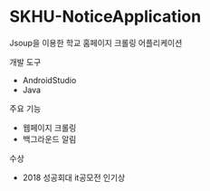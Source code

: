 # SKHU-NoticeApplication
Jsoup을 이용한 학교 홈페이지 크롤링 어플리케이션

개발 도구
- AndroidStudio
- Java

주요 기능
- 웹페이지 크롤링
- 백그라운드 알림

수상
- 2018 성공회대 it공모전 인기상
